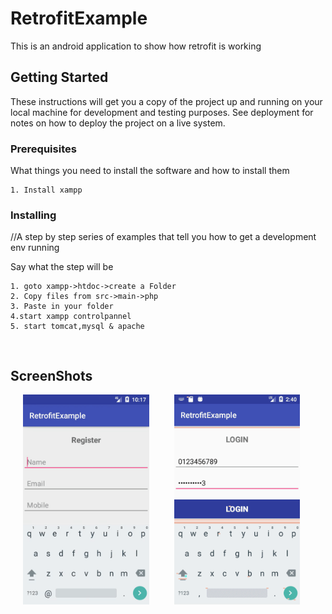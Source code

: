# RetrofitExample

This is an android application to show how retrofit is working

## Getting Started

These instructions will get you a copy of the project up and running on your local machine for development and testing purposes. See deployment for notes on how to deploy the project on a live system.

### Prerequisites

What things you need to install the software and how to install them

```
1. Install xampp
```

### Installing

//A step by step series of examples that tell you how to get a development env running

Say what the step will be

```
1. goto xampp->htdoc->create a Folder
2. Copy files from src->main->php
3. Paste in your folder
4.start xampp controlpannel
5. start tomcat,mysql & apache


```


```

```
## ScreenShots
<img src="screenshot/screen1.gif" width="40%" hspace="20"><img src="screenshot/screen2.gif" width="40%" hspace="20">




